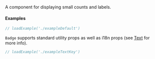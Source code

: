 A component for displaying small counts and labels.

#### Examples

```jsx
// loadExample('./exampleDefault')
```

`Badge` supports standard utility props as well as i18n props (see [Text](#!/Text) for more info).

```jsx
// loadExample('./exampleTextKey')
```
